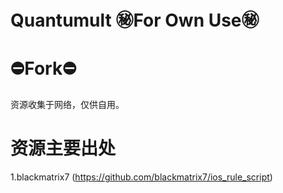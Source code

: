 # Quantumult ㊙For Own Use㊙
# ⛔Fork⛔
资源收集于网络，仅供自用。
# 资源主要出处
1.blackmatrix7 (https://github.com/blackmatrix7/ios_rule_script)
